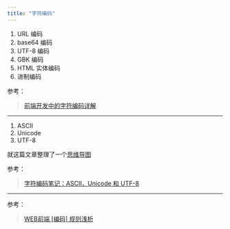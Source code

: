 ```yaml
---
title: "字符编码"
---
```


1. URL 编码
1. base64 编码
1. UTF-8 编码
1. GBK 编码
1. HTML 实体编码
1. 进制编码

参考：
> [前端开发中的字符编码详解](http://www.codeceo.com/article/front-dev-encoding.html)

***

1. ASCII
1. Unicode
1. UTF-8

就这篇文章整理了一个[思维导图](https://www.processon.com/mindmap/597aeb1ae4b06b35d2f9f5aa)

参考：
> [字符编码笔记：ASCII，Unicode 和 UTF-8](http://www.ruanyifeng.com/blog/2007/10/ascii_unicode_and_utf-8.html)

***

参考：
> [WEB前端 [编码] 规则浅析](http://www.cnblogs.com/syfwhu/p/5125327.html#)